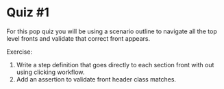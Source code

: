 # Quiz #1

For this pop quiz you will be using a scenario outline to navigate all the top level fronts and validate that correct front appears. 

  Exercise: 
  1. Write a step definition that goes directly to each section front with out using clicking workflow. 
  2. Add an assertion to validate front header class matches. 